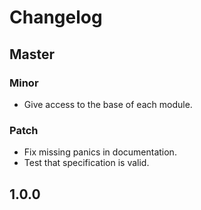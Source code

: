 # Changelog

## Master

### Minor

- Give access to the base of each module.

### Patch

- Fix missing panics in documentation.
- Test that specification is valid.

## 1.0.0
